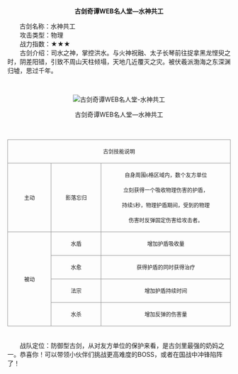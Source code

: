  <p style="TEXT-ALIGN:center"><B>古剑奇谭WEB名人堂—水神共工</B>
 
<p>&nbsp;&nbsp;&nbsp;&nbsp;&nbsp;&nbsp;&nbsp;古剑名称：水神共工<br>　　攻击类型：物理<br>　　战力指数：★★★<br>　　古剑介绍：司水之神，掌控洪水。与火神祝融、太子长琴前往捉拿黑龙悭臾之时，阴差阳错，引致不周山天柱倾塌，天地几近覆灭之灾。被伏羲派渤海之东深渊归墟，思过千年。</p><p>&nbsp;</p><p style="text-align: center;"><img title="古剑奇谭WEB名人堂-水神共工" alt="古剑奇谭WEB名人堂-水神共工" src="http://dev.36b.me/current/gjqt/img/resource/602.jpg"></p><p style="text-align: center;">古剑奇谭WEB名人堂—水神共工</p><p>&nbsp;</p><table width="529"><tbody><tr style="height: 37px;"><td style="padding: 1px; border: 1px solid rgb(150, 150, 150);" colspan="3" valign="middle" width="529"><p style="text-align: center;"><span style="font-family: 宋体; font-size: 12px;">古剑技能说明</span></p></td></tr><tr style="height: 142px;"><td style="border-width: medium 1px 1px; border-style: none solid solid; border-color: currentColor rgb(150, 150, 150) rgb(150, 150, 150); padding: 1px;" valign="middle" width="102"><p style="text-align: center;"><span style="font-family: 宋体; font-size: 12px;">主动</span></p></td><td style="border-width: 1px 1px 1px medium; border-style: solid solid solid none; border-color: rgb(150, 150, 150) rgb(150, 150, 150) rgb(150, 150, 150) currentColor; padding: 1px;" valign="middle" width="118"><p style="text-align: center;"><span style="font-family: 宋体; font-size: 12px;">影落忘归</span></p></td><td style="border-width: 1px 1px 1px medium; border-style: solid solid solid none; border-color: rgb(150, 150, 150) rgb(150, 150, 150) rgb(150, 150, 150) currentColor; padding: 1px;" valign="middle" width="310"><p style="text-align: center;"><span style="font-family: 宋体; font-size: 12px;">自身周围<span style="font-family: Times New Roman;">6</span><span style="font-family: 宋体;">格区域内，数个友方单位</span></span></p><p style="text-align: center;"><span style="font-family: 宋体; font-size: 12px;">立刻获得一个吸收物理伤害的护盾，</span></p><p style="text-align: center;"><span style="font-family: 宋体; font-size: 12px;">持续<span style="font-family: Times New Roman;">5</span><span style="font-family: 宋体;">秒，物理护盾期间，受到的物理</span></span></p><p style="text-align: center;"><span style="font-family: 宋体; font-size: 12px;">伤害时反弹固定伤害给攻击者。</span></p></td></tr><tr style="height: 37px;"><td style="border-width: medium 1px 1px; border-style: none solid solid; border-color: currentColor rgb(150, 150, 150) rgb(150, 150, 150); padding: 1px;" rowspan="4" valign="middle" width="102"><p style="text-align: center;"><span style="font-family: 宋体; font-size: 12px;">被动</span></p></td><td style="border-width: medium 1px 1px medium; border-style: none solid solid none; border-color: currentColor rgb(150, 150, 150) rgb(150, 150, 150) currentColor; padding: 1px;" valign="middle" width="118"><p style="text-align: center;"><span style="font-family: 宋体; font-size: 12px;">水盾</span></p></td><td style="border-width: medium 1px 1px medium; border-style: none solid solid none; border-color: currentColor rgb(150, 150, 150) rgb(150, 150, 150) currentColor; padding: 1px;" valign="middle" width="310"><p style="text-align: center;"><span style="font-family: 宋体; font-size: 12px;">增加护盾吸收量</span></p></td></tr><tr style="height: 37px;"><td style="border-width: medium 1px 1px medium; border-style: none solid solid none; border-color: currentColor rgb(150, 150, 150) rgb(150, 150, 150) currentColor; padding: 1px;" valign="middle" width="118"><p style="text-align: center;"><span style="font-family: 宋体; font-size: 12px;">水愈</span></p></td><td style="border-width: medium 1px 1px medium; border-style: none solid solid none; border-color: currentColor rgb(150, 150, 150) rgb(150, 150, 150) currentColor; padding: 1px;" valign="middle" width="310"><p style="text-align: center;"><span style="font-family: 宋体; font-size: 12px;">获得护盾的同时获得治疗</span></p></td></tr><tr style="height: 37px;"><td style="border-width: medium 1px 1px medium; border-style: none solid solid none; border-color: currentColor rgb(150, 150, 150) rgb(150, 150, 150) currentColor; padding: 1px;" valign="middle" width="118"><p style="text-align: center;"><span style="font-family: 宋体; font-size: 12px;">法宗</span></p></td><td style="border-width: medium 1px 1px medium; border-style: none solid solid none; border-color: currentColor rgb(150, 150, 150) rgb(150, 150, 150) currentColor; padding: 1px;" valign="middle" width="310"><p style="text-align: center;"><span style="font-family: 宋体; font-size: 12px;">增加护盾持续时间</span></p></td></tr><tr style="height: 38px;"><td style="border-width: medium 1px 1px medium; border-style: none solid solid none; border-color: currentColor rgb(150, 150, 150) rgb(150, 150, 150) currentColor; padding: 1px;" valign="middle" width="118"><p style="text-align: center;"><span style="font-family: 宋体; font-size: 12px;">水杀</span></p></td><td style="border-width: medium 1px 1px medium; border-style: none solid solid none; border-color: currentColor rgb(150, 150, 150) rgb(150, 150, 150) currentColor; padding: 1px;" valign="middle" width="310"><p style="text-align: center;"><span style="font-family: 宋体; font-size: 12px;">增加反弹的伤害量</span></p></td></tr></tbody></table><p><br>　　战队定位：防御型古剑，从对友方单位的保护来看，是古剑里最强的奶妈之一。恭喜你！可以带领小伙伴们挑战更高难度的BOSS，或者在国战中冲锋陷阵了！</p>
